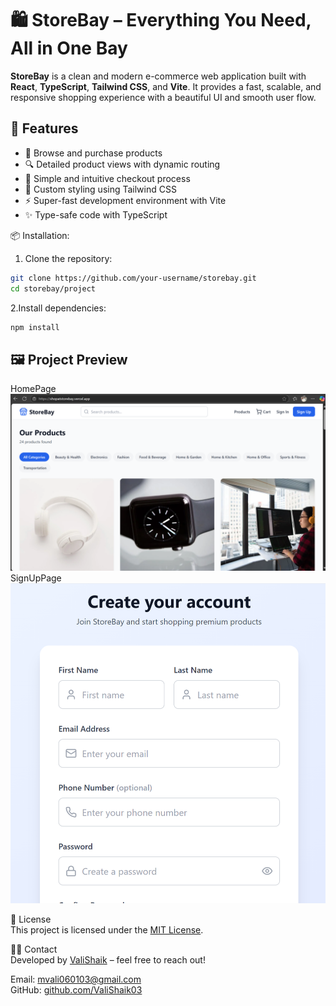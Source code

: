 # 🛍️ StoreBay – Everything You Need, All in One Bay

**StoreBay** is a clean and modern e-commerce web application built with **React**, **TypeScript**, **Tailwind CSS**, and **Vite**. It provides a fast, scalable, and responsive shopping experience with a beautiful UI and smooth user flow.

## 🚀 Features

- 🛒 Browse and purchase products
- 🔍 Detailed product views with dynamic routing
- 🧾 Simple and intuitive checkout process
- 🎨 Custom styling using Tailwind CSS
- ⚡ Super-fast development environment with Vite
- ✨ Type-safe code with TypeScript

📦 Installation:<br>
 1. Clone the repository:
   ```bash
   git clone https://github.com/your-username/storebay.git
   cd storebay/project
```
2.Install dependencies:
```bash
npm install
```
## 🖼️ Project Preview

HomePage<br>
![StoreBay Homepage](./assets/homepage.png) <br>
SignUpPage
![StoreBay signuppage](./assets/signuppage.png)

📄 License <br>
This project is licensed under the [MIT License](LICENSE).

 🙋‍♂️ Contact <br>
Developed by [ValiShaik](https://github.com/ValiShaik03) – feel free to reach out!

Email: mvali060103@gmail.com  
GitHub: [github.com/ValiShaik03](https://github.com/ValiShaik03)

 
